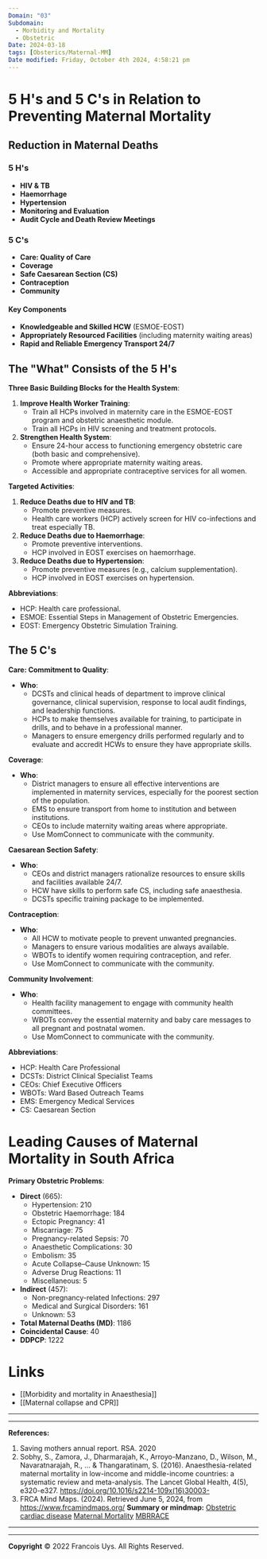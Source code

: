 ```yaml
---
Domain: "03"
Subdomain:
  - Morbidity and Mortality
  - Obstetric
Date: 2024-03-18
tags: [Obsterics/Maternal-MM]
Date modified: Friday, October 4th 2024, 4:58:21 pm
---
```


# 5 H's and 5 C's in Relation to Preventing Maternal Mortality

## Reduction in Maternal Deaths
### 5 H's
  - **HIV & TB**
  - **Haemorrhage**
  - **Hypertension**
  - **Monitoring and Evaluation**
  - **Audit Cycle and Death Review Meetings**

### 5 C's
  - **Care: Quality of Care**
  - **Coverage**
  - **Safe Caesarean Section (CS)**
  - **Contraception**
  - **Community**

#### Key Components
- **Knowledgeable and Skilled HCW** (ESMOE-EOST)
- **Appropriately Resourced Facilities** (including maternity waiting areas)
- **Rapid and Reliable Emergency Transport 24/7**

## The "What" Consists of the 5 H's

**Three Basic Building Blocks for the Health System**:
1. **Improve Health Worker Training**:
   - Train all HCPs involved in maternity care in the ESMOE-EOST program and obstetric anaesthetic module.
   - Train all HCPs in HIV screening and treatment protocols.
2. **Strengthen Health System**:
   - Ensure 24-hour access to functioning emergency obstetric care (both basic and comprehensive).
   - Promote where appropriate maternity waiting areas.
   - Accessible and appropriate contraceptive services for all women.

**Targeted Activities**:
1. **Reduce Deaths due to HIV and TB**:
   - Promote preventive measures.
   - Health care workers (HCP) actively screen for HIV co-infections and treat especially TB.
2. **Reduce Deaths due to Haemorrhage**:
   - Promote preventive interventions.
   - HCP involved in EOST exercises on haemorrhage.
3. **Reduce Deaths due to Hypertension**:
   - Promote preventive measures (e.g., calcium supplementation).
   - HCP involved in EOST exercises on hypertension.

**Abbreviations**:
- HCP: Health care professional.
- ESMOE: Essential Steps in Management of Obstetric Emergencies.
- EOST: Emergency Obstetric Simulation Training.

## The 5 C's

**Care: Commitment to Quality**:
- **Who**:
  - DCSTs and clinical heads of department to improve clinical governance, clinical supervision, response to local audit findings, and leadership functions.
  - HCPs to make themselves available for training, to participate in drills, and to behave in a professional manner.
  - Managers to ensure emergency drills performed regularly and to evaluate and accredit HCWs to ensure they have appropriate skills.

**Coverage**:
- **Who**:
  - District managers to ensure all effective interventions are implemented in maternity services, especially for the poorest section of the population.
  - EMS to ensure transport from home to institution and between institutions.
  - CEOs to include maternity waiting areas where appropriate.
  - Use MomConnect to communicate with the community.

**Caesarean Section Safety**:
- **Who**:
  - CEOs and district managers rationalize resources to ensure skills and facilities available 24/7.
  - HCW have skills to perform safe CS, including safe anaesthesia.
  - DCSTs specific training package to be implemented.

**Contraception**:
- **Who**:
  - All HCW to motivate people to prevent unwanted pregnancies.
  - Managers to ensure various modalities are always available.
  - WBOTs to identify women requiring contraception, and refer.
  - Use MomConnect to communicate with the community.

**Community Involvement**:
- **Who**:
  - Health facility management to engage with community health committees.
  - WBOTs convey the essential maternity and baby care messages to all pregnant and postnatal women.
  - Use MomConnect to communicate with the community.

**Abbreviations**:
- HCP: Health Care Professional
- DCSTs: District Clinical Specialist Teams
- CEOs: Chief Executive Officers
- WBOTs: Ward Based Outreach Teams
- EMS: Emergency Medical Services
- CS: Caesarean Section

# Leading Causes of Maternal Mortality in South Africa

**Primary Obstetric Problems**:
- **Direct** (665):
  - Hypertension: 210
  - Obstetric Haemorrhage: 184
  - Ectopic Pregnancy: 41
  - Miscarriage: 75
  - Pregnancy-related Sepsis: 70
  - Anaesthetic Complications: 30
  - Embolism: 35
  - Acute Collapse–Cause Unknown: 15
  - Adverse Drug Reactions: 11
  - Miscellaneous: 5
- **Indirect** (457):
  - Non-pregnancy-related Infections: 297
  - Medical and Surgical Disorders: 161
  - Unknown: 53
- **Total Maternal Deaths (MD)**: 1186
- **Coincidental Cause**: 40
- **DDPCP**: 1222

# Links
- [[Morbidity and mortality in Anaesthesia]]
- [[Maternal collapse and CPR]]

---

---
**References:**

1. Saving mothers annual report. RSA. 2020
2. Sobhy, S., Zamora, J., Dharmarajah, K., Arroyo-Manzano, D., Wilson, M., Navaratnarajah, R., … & Thangaratinam, S. (2016). Anaesthesia-related maternal mortality in low-income and middle-income countries: a systematic review and meta-analysis. The Lancet Global Health, 4(5), e320-e327. https://doi.org/10.1016/s2214-109x(16)30003-
3. FRCA Mind Maps. (2024). Retrieved June 5, 2024, from https://www.frcamindmaps.org/
**Summary or mindmap:**
[Obstetric cardiac disease](https://frcamindmaps.org/mindmaps/obstetrics/obstetriccardiacdisease/obstetriccardiacdisease.html)
[Maternal Mortality](https://frcamindmaps.org/mindmaps/obstetrics/maternalmortality/maternalmortality.html)
[MBRRACE](https://frcamindmaps.org/mindmaps/guidelines/mbrrace/mbrrace.html)

---------------------------------------------------------------------------------------------
---
**Copyright**
© 2022 Francois Uys. All Rights Reserved.